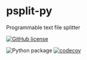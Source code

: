 # psplit-py
Programmable text file splitter

[![GitHub license](https://img.shields.io/github/license/takanoriyanagitani/psplit-py)](https://github.com/takanoriyanagitani/psplit-py/blob/master/LICENSE)

![Python package](https://github.com/takanoriyanagitani/psplit-py/workflows/Python%20package/badge.svg)
[![codecov](https://codecov.io/gh/takanoriyanagitani/psplit-py/branch/master/graph/badge.svg)](https://codecov.io/gh/takanoriyanagitani/psplit-py)
